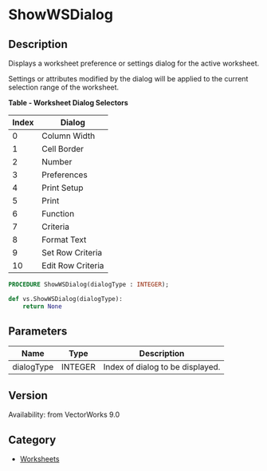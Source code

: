 # ShowWSDialog

## Description
Displays a worksheet preference or settings dialog for the active worksheet. 

Settings or attributes modified by the dialog will be applied to the current selection range of the worksheet.

**Table - Worksheet Dialog Selectors**

| Index | Dialog           |
|-------|------------------|
| 0     | Column Width     |
| 1     | Cell Border      |
| 2     | Number           |
| 3     | Preferences      |
| 4     | Print Setup      |
| 5     | Print            |
| 6     | Function         |
| 7     | Criteria         |
| 8     | Format Text      |
| 9     | Set Row Criteria |
| 10    | Edit Row Criteria|}

```pascal
PROCEDURE ShowWSDialog(dialogType : INTEGER);
```

```python
def vs.ShowWSDialog(dialogType):
    return None
```

## Parameters
|Name|Type|Description|
|---|---|---|
|dialogType|INTEGER|Index of dialog to be displayed.|

## Version
Availability: from VectorWorks 9.0

## Category
* [Worksheets](../Categories/Worksheets.md)
